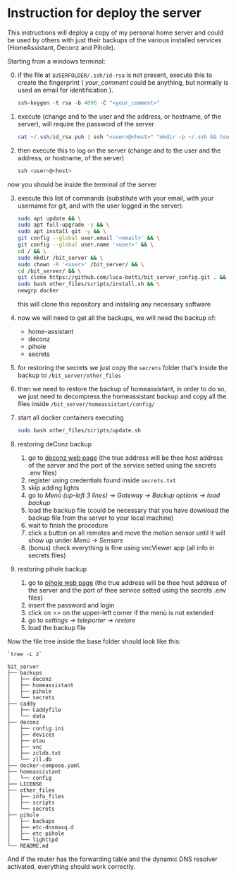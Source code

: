 # Instruction for deploy the server

This instructions will deploy a copy of my personal home server and could be used by others with just their backups of the various installed services (HomeAssistant, Deconz and Pihole).

Starting from a windows terminal:

0.  if the file at `$USERFOLDER/.ssh/id-rsa` is not present, execute this to create the fingerprint ( *your_comment* could be anything, but normally is used an email for identification ).

    ```powershell
    ssh-keygen -t rsa -b 4096 -C "<your_comment>"
    ```
1.  execute (change *<user>* and *<host>* to the user and the address, or hostname, of the server), will require the password of the server

    ```powershell
    cat ~/.ssh/id_rsa.pub | ssh "<user>@<host>" "mkdir -p ~/.ssh && touch ~/.ssh/authorized_keys && chmod -R go= ~/.ssh && cat >> ~/.ssh/authorized_keys"
    ```
2.  then execute this to log on the server (change <user> and <host> to the user and the address, or hostname, of the server)

    ```powershell
    ssh <user>@<host>
    ```

now you should be inside the terminal of the server

3.  execute this list of commands (substitute <email> with your email, <user> with your username for git, and <user> with the user logged in the server):

    ```bash
    sudo apt update && \
    sudo apt full-upgrade -y && \
    sudo apt install git -y && \
    git config --global user.email '<email>' && \
    git config --global user.name '<user>' && \
    cd / && \
    sudo mkdir /bit_server && \
    sudo chown -R '<user>' /bit_server/ && \
    cd /bit_server/ && \
    git clone https://github.com/luca-botti/bit_server_config.git . && \
    sudo bash other_files/scripts/install.sh && \
    newgrp docker
    ```

    this will clone this repository and instaling any necessary software

4. now we will need to get all the backups, we will need the backup of:

    - home-assistant
    - deconz
    - pihole
    - secrets

5. for restoring the secrets we just copy the `secrets` folder that's inside the backup to `/bit_server/other_files`

6. then we need to restore the backup of homeassistant, in order to do so, we just need to decompress the homeassistant backup and copy all the files inside `/bit_server/homeassistant/config/`
    
7. start all docker containers executing

    ```bash
    sudo bash other_files/scripts/update.sh
    ```

8. restoring deConz backup

    1. go to [deconz web page](about:blank) (the true address will be thee host address of the server and the port of the service setted using the secrets .env files)
    2. register using credentials found inside `secrets.txt`
    3. skip adding lights
    4. go to *Menù (up-left 3 lines) -> Gateway -> Backup options -> load backup*
    5. load the backup file (could be necessary that you have download the backup file from the server to your local machine)
    6. wait to finish the procedure
    7. click a button on all remotes and move the motion sensor until it will show up under *Menù -> Sensors*
    8. (bonus) check everything is fine using vncViewer app (all info in secrets files)

9. restoring pihole backup

    1. go to [pihole web page](about:blank) (the true address will be thee host address of the server and the port of thee service setted using the secrets .env files)
    2. insert the password and login
    3. click on *>>* on the upper-left corner if the menù is not extended
    4. go to *settings -> teleporter -> restore*
    5. load the backup file



Now the file tree inside the base folder should look like this:

    `tree -L 2`

    bit_server
    ├── backups
    │   ├── deconz
    │   ├── homeassistant
    │   ├── pihole
    │   └── secrets
    ├── caddy
    │   ├── Caddyfile
    │   └── data
    ├── deconz
    │   ├── config.ini
    │   ├── devices
    │   ├── otau
    │   ├── vnc
    │   ├── zcldb.txt
    │   └── zll.db
    ├── docker-compose.yaml
    ├── homeassistant
    │   └── config
    ├── LICENSE
    ├── other_files
    │   ├── info_files
    │   ├── scripts
    │   └── secrets
    ├── pihole
    │   ├── backups
    │   ├── etc-dnsmasq.d
    │   ├── etc-pihole
    │   └── lighttpd
    └── README.md


And if the router has the forwarding table and the dynamic DNS resolver activated, everything should work correctly.



